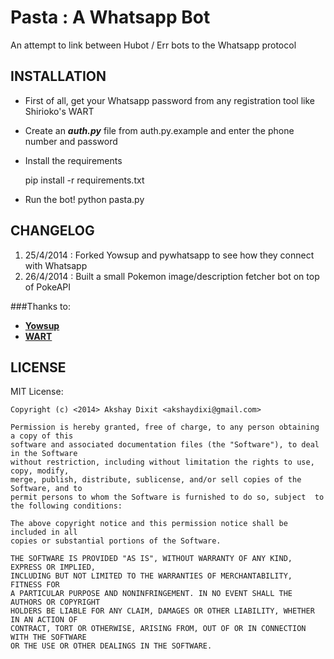 Pasta : A Whatsapp Bot 
=======================

An attempt to link between Hubot / Err bots to the Whatsapp protocol

INSTALLATION
------------
* First of all, get your Whatsapp password from any registration tool like
  Shirioko's WART
* Create an ***auth.py*** file from auth.py.example and enter the phone number
  and password
* Install the requirements 

    pip install -r requirements.txt

* Run the bot!
    python pasta.py


CHANGELOG
---------

1. 25/4/2014 : Forked Yowsup and pywhatsapp to see how they connect with
   Whatsapp
2. 26/4/2014 : Built a small Pokemon image/description fetcher bot on top of PokeAPI


###Thanks to:
* **[Yowsup](https://github.com/tgalal/yowsup)**
* **[WART](https://github.com/shirioko/WART)**

LICENSE
-------
MIT License:
    
    Copyright (c) <2014> Akshay Dixit <akshaydixi@gmail.com>

    Permission is hereby granted, free of charge, to any person obtaining a copy of this
    software and associated documentation files (the "Software"), to deal in the Software
    without restriction, including without limitation the rights to use, copy, modify,
    merge, publish, distribute, sublicense, and/or sell copies of the Software, and to
    permit persons to whom the Software is furnished to do so, subject  to the following conditions:

    The above copyright notice and this permission notice shall be included in all
    copies or substantial portions of the Software.

    THE SOFTWARE IS PROVIDED "AS IS", WITHOUT WARRANTY OF ANY KIND, EXPRESS OR IMPLIED,
    INCLUDING BUT NOT LIMITED TO THE WARRANTIES OF MERCHANTABILITY, FITNESS FOR
    A PARTICULAR PURPOSE AND NONINFRINGEMENT. IN NO EVENT SHALL THE AUTHORS OR COPYRIGHT
    HOLDERS BE LIABLE FOR ANY CLAIM, DAMAGES OR OTHER LIABILITY, WHETHER IN AN ACTION OF
    CONTRACT, TORT OR OTHERWISE, ARISING FROM, OUT OF OR IN CONNECTION WITH THE SOFTWARE
    OR THE USE OR OTHER DEALINGS IN THE SOFTWARE.
